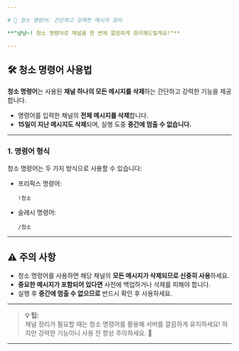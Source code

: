 ```yaml
---

# 🐾 청소 명령어: 간단하고 강력한 메시지 정리  

**"냥냥~! 청소 명령어로 채널을 한 번에 깔끔하게 정리해드릴게요!"**

---
```


## 🛠️ 청소 명령어 사용법

**청소 명령어**는 사용된 **채널 하나의 모든 메시지를 삭제**하는 간단하고 강력한 기능을 제공합니다.

-   명령어를 입력한 채널의 **전체 메시지를 삭제**합니다.
-   **15일이 지난 메시지도 삭제**되며, 실행 도중 **중간에 멈출 수 없습니다.**

---

### 1. **명령어 형식**

청소 명령어는 두 가지 방식으로 사용할 수 있습니다:

-   프리픽스 명령어:

    ```
    !청소
    ```

-   슬래시 명령어:
    ```
    /청소
    ```

---

## ⚠️ 주의 사항

-   청소 명령어를 사용하면 해당 채널의 **모든 메시지가 삭제되므로 신중히 사용**하세요.
-   **중요한 메시지가 포함되어 있다면** 사전에 백업하거나 삭제를 피해야 합니다.
-   실행 후 **중간에 멈출 수 없으므로** 반드시 확인 후 사용하세요.

---

> **💡 팁:**  
> 채널 정리가 필요할 때는 청소 명령어를 활용해 서버를 깔끔하게 유지하세요! 하지만 강력한 기능이니 사용 전 항상 주의하세요. 🐾

---
